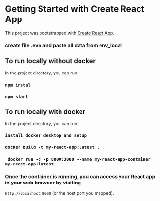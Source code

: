 # Getting Started with Create React App

This project was bootstrapped with [Create React App](https://github.com/facebook/create-react-app).

### create file .evn and paste all data from env_local

## To run locally without docker

In the project directory, you can run:

### `npm instal`
### `npm start`

## To run locally with docker

In the project directory, you can run:

### `install docker desktop and setup`
### `docker build -t my-react-app:latest .`
### ` docker run -d -p 8000:3000 --name my-react-app-container my-react-app:latest`
### Once the container is running, you can access your React app in your web browser by visiting 
`http://localhost:8000` (or the host port you mapped).

